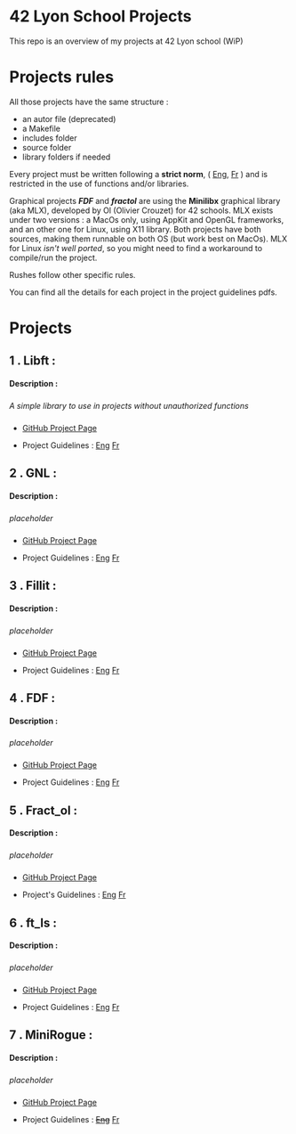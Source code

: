 # 42 Lyon School Projects

This repo is an overview of my projects at 42 Lyon school (WiP)

# Projects rules

All those projects have the same structure :

* an autor file (deprecated)
* a Makefile
* includes folder
* source folder
* library folders if needed

Every project must be written following a **strict norm**, ( [Eng](https://github.com/Cerveaulent/42_Lyon_School_Projects/blob/master/norme.en.pdf), [Fr](https://github.com/Cerveaulent/42_Lyon_School_Projects/blob/master/norme.fr.pdf) ) and is restricted in the use of functions and/or libraries.

Graphical projects  ***FDF*** and ***fractol*** are using the **Minilibx** graphical library (aka MLX), developed by Ol (Olivier Crouzet) for 42 schools. MLX exists under two versions : a MacOs only, using AppKit and OpenGL frameworks, and an other one for Linux, using X11 library. Both projects have both sources, making them runnable on both OS (but work best on MacOs). MLX for Linux *isn't well ported*, so you might need to find a workaround to compile/run the project.

Rushes follow other specific rules.

You can find all the details for each project in the project guidelines pdfs.

# Projects

##  1 . Libft : 

<h4> Description : 

###
  
  *A simple library to use in projects without unauthorized functions*
  
###
  
* [GitHub Project Page](https://github.com/Cerveaulent/Libft/tree/83072955a711f058f9fd51fb1f49ac21de476297)

* Project Guidelines :  [Eng](https://github.com/Cerveaulent/Libft/blob/83072955a711f058f9fd51fb1f49ac21de476297/subjects/libft.en.pdf)   [Fr](https://github.com/Cerveaulent/Libft/blob/83072955a711f058f9fd51fb1f49ac21de476297/subjects/libft.fr.pdf)

## 2 . GNL :

<h4> Description : 
  
###
  
  *placeholder*
  
###

* [GitHub Project Page](https://github.com/Cerveaulent/GNL/tree/e4339de7e288276e5a1cdbc9c71418a40b4a55d8)

* Project Guidelines :  [Eng](https://github.com/Cerveaulent/GNL/blob/e4339de7e288276e5a1cdbc9c71418a40b4a55d8/subjects/get_next_line.en.pdf)   [Fr](https://github.com/Cerveaulent/GNL/blob/e4339de7e288276e5a1cdbc9c71418a40b4a55d8/subjects/get_next_line.pdf)

## 3 . Fillit :

<h4> Description : 
  
###
  
  *placeholder*
  
###

* [GitHub Project Page](https://github.com/Cerveaulent/Fillit/tree/e3a431d8f3ff669dbac3d4e005860965ecc61023)

* Project Guidelines :  [Eng](https://github.com/Cerveaulent/Fillit/blob/e3a431d8f3ff669dbac3d4e005860965ecc61023/subjects/fillit.en.pdf)   [Fr](https://github.com/Cerveaulent/Fillit/blob/e3a431d8f3ff669dbac3d4e005860965ecc61023/subjects/fillit.fr.pdf)

## 4 . FDF :

<h4> Description : 
  
###
  
  *placeholder*
  
###

* [GitHub Project Page](https://github.com/Cerveaulent/FDF/tree/bceedc8b1604b0816c2e2d3a1245975dfe028fd6)

* Project Guidelines :  [Eng](https://github.com/Cerveaulent/FDF/blob/bceedc8b1604b0816c2e2d3a1245975dfe028fd6/subjects/fdf.en.pdf)   [Fr](https://github.com/Cerveaulent/FDF/blob/bceedc8b1604b0816c2e2d3a1245975dfe028fd6/subjects/fdf.fr.pdf)

## 5 . Fract_ol :

<h4> Description : 
  
###
  
  *placeholder*
  
###

* [GitHub Project Page](https://github.com/Cerveaulent/fractol/tree/5871f028836db33dcde22ae43c82c7fd649b4307)

* Project's Guidelines :  [Eng](https://github.com/Cerveaulent/fractol/blob/5871f028836db33dcde22ae43c82c7fd649b4307/subjects/fract_ol.en.pdf)   [Fr](https://github.com/Cerveaulent/fractol/blob/5871f028836db33dcde22ae43c82c7fd649b4307/subjects/fract_ol.fr.pdf)

## 6 . ft_ls :

<h4> Description : 
  
###
  
  *placeholder*
  
###

* [GitHub Project Page](https://github.com/Cerveaulent/ft_ls/tree/e679c5dc9d9ca3b92f7b98819afa4f3e3ae72580)

* Project Guidelines :  [Eng](https://github.com/Cerveaulent/ft_ls/blob/e679c5dc9d9ca3b92f7b98819afa4f3e3ae72580/subjects/ft_ls.en.pdf)   [Fr](https://github.com/Cerveaulent/ft_ls/blob/e679c5dc9d9ca3b92f7b98819afa4f3e3ae72580/subjects/ft_ls.pdf)

## 7 . MiniRogue :

<h4> Description : 
  
###
  
  *placeholder*
  
###

* [GitHub Project Page](https://github.com/Cerveaulent/Rush_MiniRogue/tree/c39804864a69ca8b34eb449b19458bef3dccba97)

* Project Guidelines :  ~~[Eng]()~~  [Fr](https://github.com/Cerveaulent/Rush_MiniRogue/blob/c39804864a69ca8b34eb449b19458bef3dccba97/subjects/ft_minirogue.pdf)
